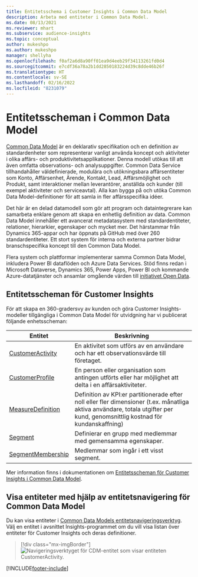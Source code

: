 ```yaml
---
title: Entitetsschema i Customer Insights i Common Data Model
description: Arbeta med entiteter i Common Data Model.
ms.date: 08/13/2021
ms.reviewer: mhart
ms.subservice: audience-insights
ms.topic: conceptual
author: mukeshpo
ms.author: mukeshpo
manager: shellyha
ms.openlocfilehash: f0af2a6d8a90ff01ea9d4eeb29f34113261fd0d4
ms.sourcegitcommit: e7cdf36a78a2b1dd2850183224d39c8dde46b26f
ms.translationtype: HT
ms.contentlocale: sv-SE
ms.lasthandoff: 02/16/2022
ms.locfileid: "8231079"
---
```

# <a name="entity-schemas-in-common-data-model"></a>Entitetsscheman i Common Data Model



[Common Data Model](/common-data-model/) är en deklarativ specifikation och en definition av standardenheter som representerar vanligt använda koncept och aktiviteter i olika affärs- och produktivitetsapplikationer. Denna modell utökas till att även omfatta observations- och analysuppgifter. Common Data Service tillhandahåller väldefinierade, modulära och utökningsbara affärsentiteter som Konto, Affärsenhet, Ärende, Kontakt, Lead, Affärsmöjlighet och Produkt, samt interaktioner mellan leverantörer, anställda och kunder (till exempel aktiviteter och serviceavtal). Alla kan bygga på och utöka Common Data Model-definitioner för att samla in fler affärsspecifika idéer.

Det här är en delad datamodell som gör att program och dataintegrerare kan samarbeta enklare genom att skapa en enhetlig definition av data. Common Data Model innehåller ett avancerat metadatasystem med standardentiteter, relationer, hierarkier, egenskaper och mycket mer. Det härstammar från Dynamics 365-appar och har öppnats på GitHub med över 260 standardentiteter. Ett stort system för interna och externa partner bidrar branschspecifika koncept till den Common Data Model.

Flera system och plattformar implementerar samma Common Data Model, inkludera Power BI dataflöden och Azure Data Services. Stöd finns redan i Microsoft Dataverse, Dynamics 365, Power Apps, Power BI och kommande Azure-datatjänster och ansamlar omgående värden till [initiativet Open Data](https://www.microsoft.com/open-data-initiative).

## <a name="customer-insights-entity-schemas"></a>Entitetsscheman för Customer Insights

För att skapa en 360-gradersvy av kunden och göra Customer Insights-modeller tillgängliga i Common Data Model för utvidgning har vi publicerat följande enhetsscheman:

| Entitet | Beskrivning |
|---------|---------|
|[CustomerActivity](/common-data-model/schema/core/applicationcommon/foundationcommon/crmcommon/solutions/customerinsights/customeractivity) | En aktivitet som utförs av en användare och har ett observationsvärde till företaget. |
|[CustomerProfile](/common-data-model/schema/core/applicationcommon/foundationcommon/crmcommon/solutions/customerinsights/customerprofile) | En person eller organisation som antingen utförts eller har möjlighet att delta i en affärsaktiviteter. |
|[MeasureDefinition](/common-data-model/schema/core/applicationcommon/foundationcommon/crmcommon/solutions/customerinsights/measuredefinition) | Definition av KPI:er partitionerade efter noll eller fler dimensioner (t.ex. månatliga aktiva användare, totala utgifter per kund, genomsnittlig kostnad för kundanskaffning) |
|[Segment](/common-data-model/schema/core/applicationcommon/foundationcommon/crmcommon/solutions/customerinsights/segment) | Definierar en grupp med medlemmar med gemensamma egenskaper. |
|[SegmentMembership](/common-data-model/schema/core/applicationcommon/foundationcommon/crmcommon/solutions/customerinsights/segmentmembership) | Medlemmar som ingår i ett visst segment. |

Mer information finns i dokumentationen om [Entitetsscheman för Customer Insights i Common Data Model](/common-data-model/schema/core/applicationcommon/foundationcommon/crmcommon/solutions/customerinsights/overview).

## <a name="view-entities-using-the-common-data-model-entity-navigator"></a>Visa entiteter med hjälp av entitetsnavigering för Common Data Model

Du kan visa entiteter i [Common Data Models entitetsnavigeringsverktyg](https://microsoft.github.io/CDM/). Välj en entitet i avsnittet Insights-programmet om du vill visa listan över entiteter för Customer Insights och deras definitioner.
> [!div class="mx-imgBorder"]
> ![Navigeringsverktyget för CDM-entitet som visar entiteten CustomerActivity.](media/CDM-entity-navigator.png "CDM entitetsnavigeringsverktyget visar entiteten CustomerActivity")


[!INCLUDE[footer-include](../includes/footer-banner.md)]
